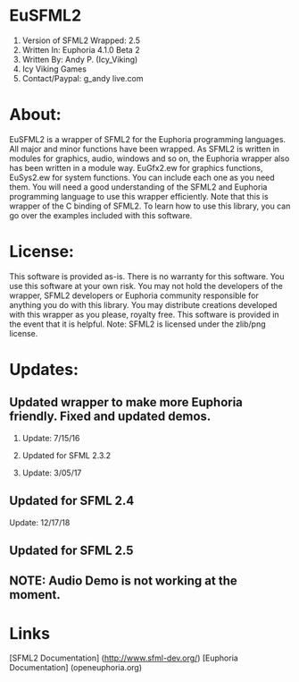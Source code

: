 # EuSFML2
1. Version of SFML2 Wrapped: 2.5
2. Written In: Euphoria 4.1.0 Beta 2
3. Written By: Andy P. (Icy_Viking)
4. Icy Viking Games
5. Contact/Paypal: g_andy <at> live.com

# About:

EuSFML2 is a wrapper of SFML2 for the Euphoria programming languages. All major and minor functions
have been wrapped. As SFML2 is written in modules for graphics, audio, windows and so on, the
Euphoria wrapper also has been written in a module way. EuGfx2.ew for graphics functions, EuSys2.ew
for system functions. You can include each one as you need them. You will need a good understanding
of the SFML2 and Euphoria programming language to use this wrapper efficiently. Note that this is
wrapper of the C binding of SFML2. To learn how to use this library, you can go over the examples
included with this software.


# License:

This software is provided as-is. There is no warranty for this software. You use this software
at your own risk. You may not hold the developers of the wrapper, SFML2 developers or Euphoria
community responsible for anything you do with this library. You may distribute creations developed
with this wrapper as you please, royalty free. This software is provided in the event that it is
helpful. Note: SFML2 is licensed under the zlib/png license.

# Updates:

Updated wrapper to make more Euphoria friendly. Fixed and updated demos. 
-----------------------------------------------------------------------
1. Update: 7/15/16

2. Updated for SFML 2.3.2

3. Update: 3/05/17

Updated for SFML 2.4
-----------------------------------------------------------------------
Update: 12/17/18

Updated for SFML 2.5
-----------------------------------------------------------------------
NOTE: Audio Demo is not working at the moment. 
-----------------------------------------------------------------------
# Links
[SFML2 Documentation] (http://www.sfml-dev.org/)
[Euphoria Documentation] (openeuphoria.org)
